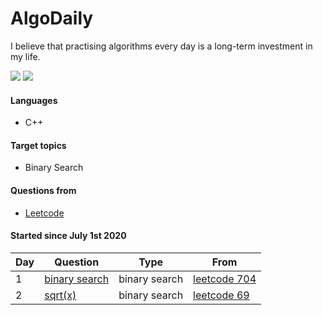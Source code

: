 # AlgoDaily

I believe that practising algorithms every day is a long-term investment in my life.

[![](https://lc.coding.gs/v1/solved/smilegupta.svg?logo=leetcode)](https://leetcode.com/smilegupta/)
[![](https://lc.coding.gs/v1/ranking/smilegupta.svg?logo=leetcode)](https://leetcode.com/smilegupta/)

#### Languages

-   C++
#### Target topics

-   Binary Search

#### Questions from

-   [Leetcode](https://leetcode.com)

#### Started since July 1st 2020

| Day  | Question                                                                                                                                 | Type                            | From   |                                                                                                                                                    
| ---- | ---------------------------------------------------------------------------------------------------------------------------------------- | ------------------------------- | ---------------------------------------------------------------------------------------------------------- | 
| 1    | [binary search](/leetcode/704-binary-search) | binary search| [leetcode 704](https://leetcode.com/problems/binary-search)|
| 2    | [sqrt(x)](/leetcode/69-sqrt-x) | binary search| [leetcode 69](https://leetcode.com/problems/sqrtx/)|                                                                                                                              



